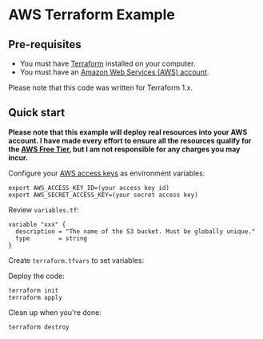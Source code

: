 # AWS Terraform Example



## Pre-requisites

* You must have [Terraform](https://www.terraform.io/) installed on your computer. 
* You must have an [Amazon Web Services (AWS) account](http://aws.amazon.com/).

Please note that this code was written for Terraform 1.x.

## Quick start

**Please note that this example will deploy real resources into your AWS account. I have made every effort to ensure all the resources qualify for the [AWS Free Tier](https://aws.amazon.com/free/), but I am not responsible for any charges you may incur.** 

Configure your [AWS access 
keys](http://docs.aws.amazon.com/general/latest/gr/aws-sec-cred-types.html#access-keys-and-secret-access-keys) as 
environment variables:

```
export AWS_ACCESS_KEY_ID=(your access key id)
export AWS_SECRET_ACCESS_KEY=(your secret access key)
```

Review `variables.tf`:

```hcl
variable "xxx" {
  description = "The name of the S3 bucket. Must be globally unique."
  type        = string
}
```

Create `terraform.tfvars` to set variables:



Deploy the code:

```
terraform init
terraform apply
```

Clean up when you're done:

```
terraform destroy
```